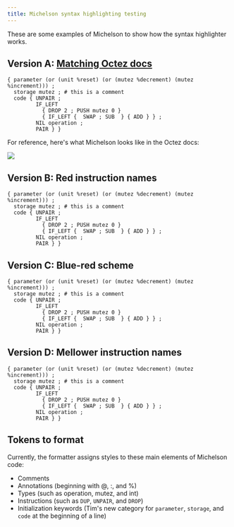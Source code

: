 ```yaml
---
title: Michelson syntax highlighting testing
---
```


These are some examples of Michelson to show how the syntax highlighter works.

## Version A: [Matching Octez docs](https://tezos.gitlab.io/alpha/michelson.html)

```michelsona
{ parameter (or (unit %reset) (or (mutez %decrement) (mutez %increment))) ;
  storage mutez ; # this is a comment
  code { UNPAIR ;
         IF_LEFT
           { DROP 2 ; PUSH mutez 0 }
           { IF_LEFT {  SWAP ; SUB  } { ADD } } ;
         NIL operation ;
         PAIR } }
```

For reference, here's what Michelson looks like in the Octez docs:

![](/img/octez-doc-michelson-formatting.png)

## Version B: Red instruction names

```michelsonb
{ parameter (or (unit %reset) (or (mutez %decrement) (mutez %increment))) ;
  storage mutez ; # this is a comment
  code { UNPAIR ;
         IF_LEFT
           { DROP 2 ; PUSH mutez 0 }
           { IF_LEFT {  SWAP ; SUB  } { ADD } } ;
         NIL operation ;
         PAIR } }
```

## Version C: Blue-red scheme

```michelsonc
{ parameter (or (unit %reset) (or (mutez %decrement) (mutez %increment))) ;
  storage mutez ; # this is a comment
  code { UNPAIR ;
         IF_LEFT
           { DROP 2 ; PUSH mutez 0 }
           { IF_LEFT {  SWAP ; SUB  } { ADD } } ;
         NIL operation ;
         PAIR } }
```

## Version D: Mellower instruction names

```michelsond
{ parameter (or (unit %reset) (or (mutez %decrement) (mutez %increment))) ;
  storage mutez ; # this is a comment
  code { UNPAIR ;
         IF_LEFT
           { DROP 2 ; PUSH mutez 0 }
           { IF_LEFT {  SWAP ; SUB  } { ADD } } ;
         NIL operation ;
         PAIR } }
```

## Tokens to format

Currently, the formatter assigns styles to these main elements of Michelson code:

- Comments
- Annotations (beginning with @, :, and %)
- Types (such as operation, mutez, and int)
- Instructions (such as `DUP`, `UNPAIR`, and `DROP`)
- Initialization keywords (Tim's new category for `parameter`, `storage`, and `code` at the beginning of a line)
